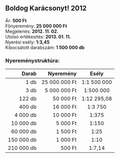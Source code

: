 ## Boldog Karácsonyt! 2012

Ár: **500 Ft**<br/>
Főnyeremény: **25 000 000 Ft**<br/>
Megjelenés: **2012. 11. 02.**<br/>
Utolsó értékesítés: **2013. 01. 11.**<br/>
Nyerési esély: **1:3,45**<br/>
Kibocsátott darabszám: **1 500 000 db**<br/>

### Nyereménystruktúra:
Darab|Nyeremény|Esély
---:|---:|:---:
1 db|25 000 000 Ft|1:1 500 000
3 db|5 000 000 Ft|1:500 000
122 db|50 000 Ft|1:12 295,08
400 db|16 000 Ft|1:3 750
4 000 db|10 000 Ft|1:375
10 000 db|5 000 Ft|1:150
60 000 db|1 500 Ft|1:25
150 000 db|1 000 Ft|1:10
210 000 db|500 Ft|1:7,14
